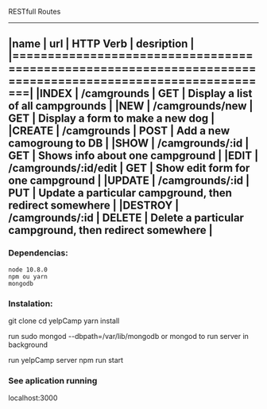 RESTfull Routes
____________________________________________________________________________________________________________
|name     |   url                  | HTTP Verb  |   desription                                              |
|===========================================================================================================|
|INDEX    |   /camgrounds          |   GET      |   Display a list of all campgrounds                       |
|NEW      |   /camgrounds/new      |   GET      |   Display a form to make a new dog                        |
|CREATE   |   /camgrounds          |   POST     |   Add a new camogroung to DB                              |
|SHOW     |   /camgrounds/:id      |   GET      |   Shows info about one campground                         |
|EDIT     |   /camgrounds/:id/edit |   GET      |   Show edit form for one campground                       |
|UPDATE   |   /camgrounds/:id      |   PUT      |   Update a particular campground, then redirect somewhere |
|DESTROY  |   /camgrounds/:id      |   DELETE   |   Delete a particular campground, then redirect somewhere |
-------------------------------------------------------------------------------------------------------------

### Dependencias:

```
node 10.8.0
npm ou yarn
mongodb
```

### Instalation:

git clone
cd yelpCamp
yarn install

run
  sudo mongod --dbpath=/var/lib/mongodb
    or
  mongod
to run server in background

run yelpCamp server 
npm run start

### See aplication running 
localhost:3000
